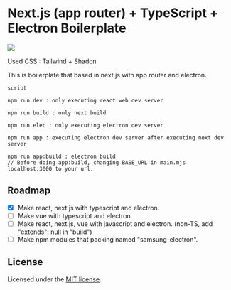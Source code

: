 # Next.js (app router) + TypeScript + Electron Boilerplate

<img src="https://github.com/andongmin94/electron-boilerplate/assets/110483588/078e0c84-0420-4faa-b222-161ebc836344">

Used CSS : Tailwind + Shadcn

This is boilerplate that based in next.js with app router and electron.

```
script

npm run dev : only executing react web dev server

npm run build : only next build

npm run elec : only executing electron dev server

npm run app : executing electron dev server after executing next dev server

npm run app:build : electron build
// Before doing app:build, changing BASE_URL in main.mjs localhost:3000 to your url.
```

## Roadmap

- [x] Make react, next.js with typescript and electron.
- [ ] Make vue with typescript and electron.
- [ ] Make react, next.js, vue with javascript and electron. (non-TS, add "extends": null in "build")
- [ ] Make npm modules that packing named "samsung-electron".

## License

Licensed under the [MIT license](https://github.com/andongmin94/electron-boilerplate/blob/react/LICENCE.md).
